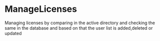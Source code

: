 # ManageLicenses
Managing licenses by comparing in the active directory and checking the same in the database and based on that the user list is added,deleted or updated
